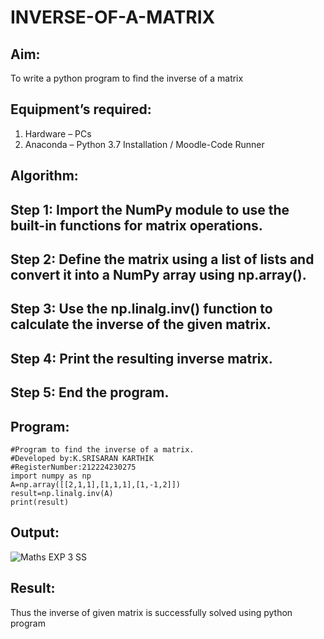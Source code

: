 # INVERSE-OF-A-MATRIX
## Aim:
To write a python program to find the inverse of a matrix
## Equipment’s required:
1. 	Hardware – PCs
2. 	Anaconda – Python 3.7 Installation / Moodle-Code Runner
## Algorithm:
## Step 1: Import the NumPy module to use the built-in functions for matrix operations.
## Step 2: Define the matrix using a list of lists and convert it into a NumPy array using np.array().
## Step 3: Use the np.linalg.inv() function to calculate the inverse of the given matrix.
## Step 4: Print the resulting inverse matrix.
## Step 5: End the program.

## Program:
```
#Program to find the inverse of a matrix.
#Developed by:K.SRISARAN KARTHIK
#RegisterNumber:212224230275
import numpy as np 
A=np.array([[2,1,1],[1,1,1],[1,-1,2]])
result=np.linalg.inv(A)
print(result)
```
## Output:

![Maths EXP 3 SS](https://github.com/user-attachments/assets/df30990e-c7ae-49d8-8c0f-912d673e164a)

## Result:
Thus the inverse of given matrix is successfully solved using python program
